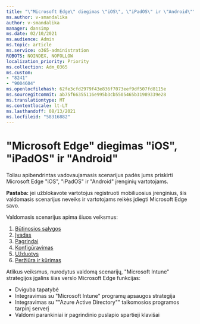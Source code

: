 ```yaml
---
title: "\"Microsoft Edge\" diegimas \"iOS\", \"iPadOS\" ir \"Android\""
ms.author: v-smandalika
author: v-smandalika
manager: dansimp
ms.date: 02/10/2021
ms.audience: Admin
ms.topic: article
ms.service: o365-administration
ROBOTS: NOINDEX, NOFOLLOW
localization_priority: Priority
ms.collection: Adm_O365
ms.custom:
- "8241"
- "9004604"
ms.openlocfilehash: 62fe3cfd2979f43e836f7073eef9df507fd8115e
ms.sourcegitcommit: ab75f66355116e995b3cb5505465b31989339e28
ms.translationtype: MT
ms.contentlocale: lt-LT
ms.lasthandoff: 08/13/2021
ms.locfileid: "58316882"
---
```

# <a name="deploy-microsoft-edge-to-ios-ipados-and-android"></a>"Microsoft Edge" diegimas "iOS", "iPadOS" ir "Android"

Toliau apibendrintas vadovaujamasis scenarijus padės jums priskirti Microsoft Edge "iOS", "iPadOS" ir "Android" įrenginių vartotojams.

**Pastaba:** jei užblokavote vartotojus registruoti mobiliuosius įrenginius, šis valdomasis scenarijus neveiks ir vartotojams reikės įdiegti Microsoft Edge savo.

Valdomasis scenarijus apima šiuos veiksmus:

1. [Būtinosios sąlygos](https://docs.microsoft.com/mem/intune/fundamentals/guided-scenarios-edge#prerequisites)
2. [Įvadas](https://docs.microsoft.com/mem/intune/fundamentals/guided-scenarios-edge#step-1---introduction)
3. [Pagrindai](https://docs.microsoft.com/mem/intune/fundamentals/guided-scenarios-edge#step-2---basics)
4. [Konfigūravimas](https://docs.microsoft.com/mem/intune/fundamentals/guided-scenarios-edge#step-3---configuration)
5. [Užduotys](https://docs.microsoft.com/mem/intune/fundamentals/guided-scenarios-edge#step-4---assignments)
6. [Peržiūra ir kūrimas](https://docs.microsoft.com/mem/intune/fundamentals/guided-scenarios-edge#step-5---review--create)

Atlikus veiksmus, nurodytus valdomą scenarijų, "Microsoft Intune" strategijos įgalins šias verslo Microsoft Edge funkcijas:

- Dviguba tapatybė
- Integravimas su "Microsoft Intune" programų apsaugos strategija
- Integravimas su ""Azure Active Directory"" taikomosios programos tarpinį serverį
- Valdomi parankiniai ir pagrindinio puslapio spartieji klavišai

